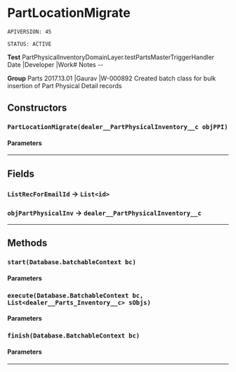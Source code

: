 # PartLocationMigrate

`APIVERSION: 45`

`STATUS: ACTIVE`

**Test** PartPhysicalInventoryDomainLayer.testPartsMasterTriggerHandler Date |Developer |Work# Notes --

**Group** Parts 2017.13.01 |Gaurav |W-000892 Created batch class for bulk insertion of Part Physical Detail records

## Constructors

### `PartLocationMigrate(dealer__PartPhysicalInventory__c objPPI)`

#### Parameters

***

## Fields

### `ListRecForEmailId` → `List<id>`

### `objPartPhysicalInv` → `dealer__PartPhysicalInventory__c`

***

## Methods

### `start(Database.batchableContext bc)`

#### Parameters

### `execute(Database.BatchableContext bc, List<dealer__Parts_Inventory__c> sObjs)`

#### Parameters

### `finish(Database.BatchableContext bc)`

#### Parameters

***
